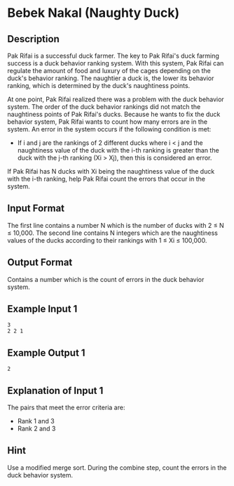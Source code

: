 # Bebek Nakal (Naughty Duck)

## Description
Pak Rifai is a successful duck farmer. The key to Pak Rifai's duck farming success is a duck behavior ranking system. With this system, Pak Rifai can regulate the amount of food and luxury of the cages depending on the duck's behavior ranking. The naughtier a duck is, the lower its behavior ranking, which is determined by the duck's naughtiness points.

At one point, Pak Rifai realized there was a problem with the duck behavior system. The order of the duck behavior rankings did not match the naughtiness points of Pak Rifai's ducks. Because he wants to fix the duck behavior system, Pak Rifai wants to count how many errors are in the system. An error in the system occurs if the following condition is met:

* If i and j are the rankings of 2 different ducks where i < j and the naughtiness value of the duck with the i-th ranking is greater than the duck with the j-th ranking (Xi > Xj), then this is considered an error.

If Pak Rifai has N ducks with Xi being the naughtiness value of the duck with the i-th ranking, help Pak Rifai count the errors that occur in the system.

## Input Format
The first line contains a number N which is the number of ducks with 2 ≤ N ≤ 10,000.
The second line contains N integers which are the naughtiness values of the ducks according to their rankings with 1 ≤ Xi ≤ 100,000.

## Output Format
Contains a number which is the count of errors in the duck behavior system.

## Example Input 1
```
3
2 2 1
```

## Example Output 1
```
2
```

## Explanation of Input 1
The pairs that meet the error criteria are:
* Rank 1 and 3
* Rank 2 and 3

## Hint
Use a modified merge sort. During the combine step, count the errors in the duck behavior system.